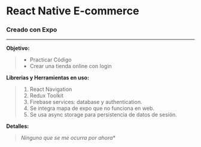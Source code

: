 # React Native E-commerce
### Creado con Expo
---
**Objetivo:**

>- Practicar Código 
>- Crear una tienda online con login

**Librerias y Herramientas en uso:**

> 1. React Navigation
> 2. Redux Toolkit
> 3. Firebase services: database y authentication.
> 4. Se integra mapa de expo que no funciona en web.
> 5. Se usa async storage para persistencia de datos de sesión.

**Detalles:**
> *Ninguno que se me ocurra por ahora**